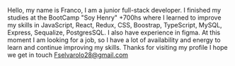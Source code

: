 Hello, my name is Franco, I am a junior full-stack developer.
I finished my studies at the BootCamp "Soy Henry" +700hs
where I learned to improve my skills in
JavaScript, React, Redux, CSS, Boostrap, TypeScript, MySQL, Express, Sequalize, PostgresSQL.
I also have experience in figma.
At this moment I am looking for a job, so I have a lot of availability and energy to learn and continue improving my skills.
Thanks for visiting my profile I hope we get in touch
Fselvarolo28@gmail.com

